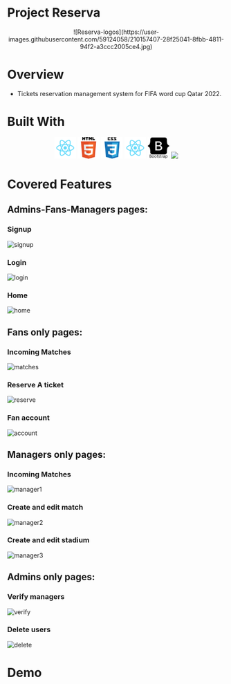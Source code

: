 # Project Reserva
<div align="center">
![Reserva-logos](https://user-images.githubusercontent.com/59124058/210157407-28f25041-8fbb-4811-94f2-a3ccc2005ce4.jpg)
</div>

# Overview
* Tickets reservation management system for FIFA word cup Qatar 2022.


# Built With
<div align="center">
<img src="https://raw.githubusercontent.com/github/explore/80688e429a7d4ef2fca1e82350fe8e3517d3494d/topics/react/react.png" alt="react" style="width: 50px">
<img src="https://raw.githubusercontent.com/github/explore/80688e429a7d4ef2fca1e82350fe8e3517d3494d/topics/html/html.png" alt="HTML" style="width: 50px">
<img src="https://raw.githubusercontent.com/github/explore/80688e429a7d4ef2fca1e82350fe8e3517d3494d/topics/css/css.png" alt="CSS" style="width: 50px">
<img src="https://raw.githubusercontent.com/github/explore/80688e429a7d4ef2fca1e82350fe8e3517d3494d/topics/react/react.png" alt="react" style="width: 50px">
<img src="https://raw.githubusercontent.com/devicons/devicon/master/icons/bootstrap/bootstrap-plain-wordmark.svg" alt="bootstrap" width="50"/>
<img src="https://cdn.jsdelivr.net/gh/devicons/devicon/icons/materialui/materialui-original.svg"  width="50" />
</div>


# Covered Features
## Admins-Fans-Managers pages:

### Signup
![signup](https://user-images.githubusercontent.com/59124058/210157144-67153c51-fcf0-480b-86d4-641e4276bcae.png)
### Login
![login](https://user-images.githubusercontent.com/59124058/210157145-0fae438a-6bc2-4390-b597-fc4bdef07bae.png)
### Home
![home](https://user-images.githubusercontent.com/59124058/210157163-c44e02b6-128d-4657-a552-736c0f87978d.png)


## Fans only pages:

### Incoming Matches 
![matches](https://user-images.githubusercontent.com/59124058/210157166-716c354d-b9b0-4c4a-a17b-55b6e8ea4240.png)
### Reserve A ticket
![reserve](https://user-images.githubusercontent.com/59124058/210157168-75a27dca-11c1-437d-b860-49bf4b25192d.png)
### Fan account
![account](https://user-images.githubusercontent.com/59124058/210157186-b92e4359-c86c-4440-8a2b-c59e7feaed20.png)


## Managers only pages:

### Incoming Matches
![manager1](https://user-images.githubusercontent.com/59124058/210157229-a9e31933-63ba-4d0c-8897-d70f97924667.png)
### Create and edit match
![manager2](https://user-images.githubusercontent.com/59124058/210157231-606970f8-14cf-48e8-8d54-7379c2d30f94.png)
### Create and edit stadium
![manager3](https://user-images.githubusercontent.com/59124058/210157234-83f19c6b-b9a4-4358-84b9-942c6757c7cf.png)


## Admins only pages:

### Verify managers
![verify](https://user-images.githubusercontent.com/59124058/210157353-64c93b7d-e621-47b2-9809-abd0fc11d504.png)
### Delete users
![delete](https://user-images.githubusercontent.com/59124058/210157359-2ea8b00f-8487-4c92-9fa7-0e385a8c81f2.png)


# Demo


